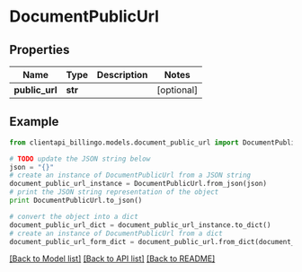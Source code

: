 # DocumentPublicUrl


## Properties
Name | Type | Description | Notes
------------ | ------------- | ------------- | -------------
**public_url** | **str** |  | [optional] 

## Example

```python
from clientapi_billingo.models.document_public_url import DocumentPublicUrl

# TODO update the JSON string below
json = "{}"
# create an instance of DocumentPublicUrl from a JSON string
document_public_url_instance = DocumentPublicUrl.from_json(json)
# print the JSON string representation of the object
print DocumentPublicUrl.to_json()

# convert the object into a dict
document_public_url_dict = document_public_url_instance.to_dict()
# create an instance of DocumentPublicUrl from a dict
document_public_url_form_dict = document_public_url.from_dict(document_public_url_dict)
```
[[Back to Model list]](../README.md#documentation-for-models) [[Back to API list]](../README.md#documentation-for-api-endpoints) [[Back to README]](../README.md)


